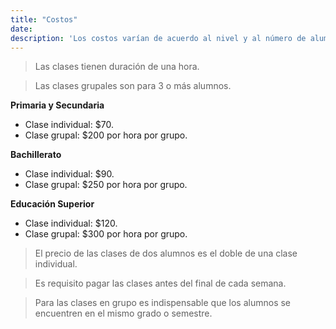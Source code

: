 ```yaml
---
title: "Costos"
date: 
description: 'Los costos varían de acuerdo al nivel y al número de alumnos.'
---
```


> Las clases tienen duración de una hora.

> Las clases grupales son para 3 o más alumnos.

**Primaria y Secundaria**

- Clase individual: $70.
- Clase grupal: $200 por hora por grupo.

**Bachillerato**

- Clase individual: $90.
- Clase grupal: $250 por hora por grupo.

**Educación Superior**

- Clase individual: $120.
- Clase grupal: $300 por hora por grupo.


> El precio de las clases de dos alumnos es el doble de una clase individual.

> Es requisito pagar las clases antes del final de cada semana.

> Para las clases en grupo es indispensable que los alumnos se encuentren en el mismo grado o semestre.